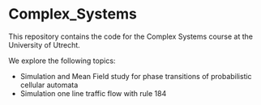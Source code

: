 # Complex_Systems

This repository contains the code for the Complex Systems course at the University of Utrecht.

We explore the following topics:
* Simulation and Mean Field study for phase transitions of probabilistic cellular automata
* Simulation one line traffic flow with rule 184



